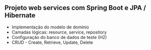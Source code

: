 ## Projeto web services com Spring Boot e JPA / Hibernate 

* Implementação do modelo de domínio
* Camadas lógicas: resource, service, repository
* Configuração do banco de dados de teste (H2)
* CRUD - Create, Retrieve, Update, Delete
